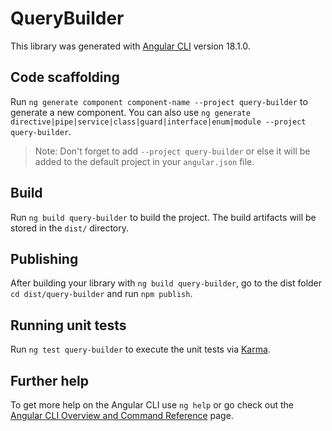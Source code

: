 # QueryBuilder

This library was generated with [Angular CLI](https://github.com/angular/angular-cli) version 18.1.0.

## Code scaffolding

Run `ng generate component component-name --project query-builder` to generate a new component. You can also use `ng generate directive|pipe|service|class|guard|interface|enum|module --project query-builder`.
> Note: Don't forget to add `--project query-builder` or else it will be added to the default project in your `angular.json` file. 

## Build

Run `ng build query-builder` to build the project. The build artifacts will be stored in the `dist/` directory.

## Publishing

After building your library with `ng build query-builder`, go to the dist folder `cd dist/query-builder` and run `npm publish`.

## Running unit tests

Run `ng test query-builder` to execute the unit tests via [Karma](https://karma-runner.github.io).

## Further help

To get more help on the Angular CLI use `ng help` or go check out the [Angular CLI Overview and Command Reference](https://angular.dev/tools/cli) page.
